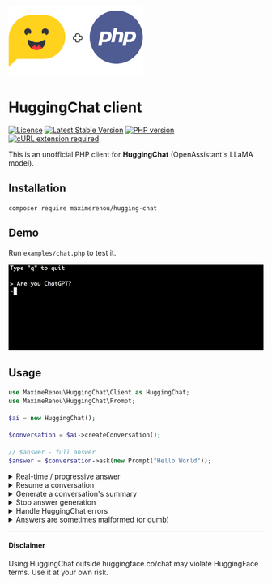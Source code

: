 ![HuggingChat + PHP](logo.png)

# HuggingChat client

[![License](https://img.shields.io/github/license/mashape/apistatus.svg)](https://opensource.org/licenses/MIT)
[![Latest Stable Version](https://img.shields.io/github/v/release/maximerenou/php-hugging-chat)](https://packagist.org/packages/maximerenou/hugging-chat)
[![PHP version](https://img.shields.io/packagist/dependency-v/maximerenou/hugging-chat/php)](https://packagist.org/packages/maximerenou/hugging-chat)
[![cURL extension required](https://img.shields.io/packagist/dependency-v/maximerenou/hugging-chat/ext-curl)](https://packagist.org/packages/maximerenou/hugging-chat)

This is an unofficial PHP client for **HuggingChat** (OpenAssistant's LLaMA model).

## Installation

    composer require maximerenou/hugging-chat

## Demo

Run `examples/chat.php` to test it.

![Prompt Demo](examples/demo.gif)

## Usage

```php
use MaximeRenou\HuggingChat\Client as HuggingChat;
use MaximeRenou\HuggingChat\Prompt;

$ai = new HuggingChat();

$conversation = $ai->createConversation();

// $answer - full answer
$answer = $conversation->ask(new Prompt("Hello World"));
```

<details>
  <summary>Real-time / progressive answer</summary>

You may pass a function as second argument to get real-time progression:

```php
// $current_answer - incomplete answer
// $tokens - last tokens received
$final_answer = $conversation->ask($prompt, function ($current_answer, $tokens) {
    echo $tokens;
});
```

</details> 

<details>
  <summary>Resume a conversation</summary>  

If you want to resume a previous conversation, you can retrieve its identifiers:

```php
// Get current identifiers
$identifiers = $conversation->getIdentifiers();

// ...
// Resume conversation with $identifiers parameter
$conversation = $ai->resumeChatConversation($identifiers);
```

</details> 

<details>
  <summary>Generate a conversation's summary</summary>

Useful to give a title to a conversation.

```php
// Question asked: "Who's Einstein?"
// ...
$summary = $conversation->getSummary();
// Result: Famous genius mathematician.
```

</details>

<details>
  <summary>Stop answer generation</summary>

If HuggingChat is taking too much time to answer or starts writing too much, you can stop generation in a parallel process/request using this method:

```php
// See "Resume a conversation"
$conversation = $ai->resumeChatConversation($identifiers);

$conversation->stopGenerating();
```

</details>

<details>
  <summary>Handle HuggingChat errors</summary>

The code throws exceptions when it receives an error from HuggingChat. You can therefore use a try/catch block to handle errors.

</details>

<details>
  <summary>Answers are sometimes malformed (or dumb)</summary>

That's what OpenAssistant's LLaMA model used by HuggingChat generates...

</details>

---------------------------------------

#### Disclaimer

Using HuggingChat outside huggingface.co/chat may violate HuggingFace terms. Use it at your own risk.
